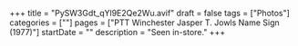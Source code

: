+++
title = "PySW3Gdt_qYl9E2Qe2Wu.avif"
draft = false
tags = ["Photos"]
categories = [""]
pages = ["PTT Winchester Jasper T. Jowls Name Sign (1977)"]
startDate = ""
description = "Seen in-store."
+++
